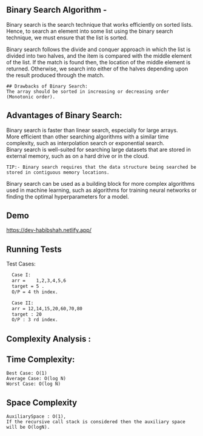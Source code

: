## Binary Search Algorithm -

Binary search is the search technique that works efficiently on sorted lists. Hence, to search an element into some list using the binary search technique, we must ensure that the list is sorted.

Binary search follows the divide and conquer approach in which the list is divided into two halves, and the item is compared with the middle element of the list. If the match is found then, the location of the middle element is returned. Otherwise, we search into either of the halves depending upon the result produced through the match.

    ## Drawbacks of Binary Search:
    The array should be sorted in increasing or decreasing order (Monotonic order).

## Advantages of Binary Search:
Binary search is faster than linear search, especially for large arrays.\
More efficient than other searching algorithms with a similar time complexity, such as interpolation search or exponential search.\
Binary search is well-suited for searching large datasets that are stored in external memory, such as on a hard drive or in the cloud.

    TIP:- Binary search requires that the data structure being searched be stored in contiguous memory locations. 

Binary search can be used as a building block for more complex algorithms used in machine learning, such as algorithms for training neural networks or finding the optimal hyperparameters for a model.
## Demo

https://dev-habibshah.netlify.app/


## Running Tests

Test Cases:

```bash
  Case I:
  arr =    1,2,3,4,5,6
  target = 5 .
  O/P = 4 th index.
```

```bash
  Case II:
  arr = 12,14,15,20,60,70,80
  target : 20
  O/P : 3 rd index.
```
## Complexity Analysis :
## Time Complexity: 

    Best Case: O(1)
    Average Case: O(log N)
    Worst Case: O(log N)
## Space Complexity
    AuxiliarySpace : O(1),
    If the recursive call stack is considered then the auxiliary space will be O(logN).